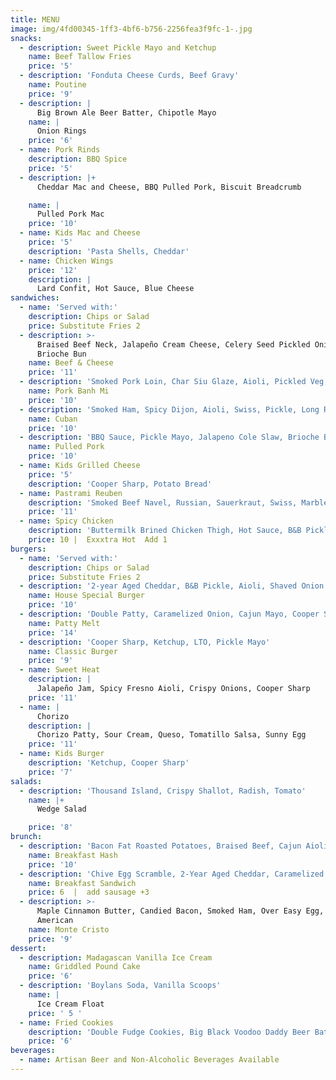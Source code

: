 ```yaml
---
title: MENU
image: img/4fd00345-1ff3-4bf6-b756-2256fea3f9fc-1-.jpg
snacks:
  - description: Sweet Pickle Mayo and Ketchup
    name: Beef Tallow Fries
    price: '5'
  - description: 'Fonduta Cheese Curds, Beef Gravy'
    name: Poutine
    price: '9'
  - description: |
      Big Brown Ale Beer Batter, Chipotle Mayo
    name: |
      Onion Rings 
    price: '6'
  - name: Pork Rinds
    description: BBQ Spice
    price: '5'
  - description: |+
      Cheddar Mac and Cheese, BBQ Pulled Pork, Biscuit Breadcrumb

    name: |
      Pulled Pork Mac  
    price: '10'
  - name: Kids Mac and Cheese
    price: '5'
    description: 'Pasta Shells, Cheddar'
  - name: Chicken Wings
    price: '12'
    description: |
      Lard Confit, Hot Sauce, Blue Cheese
sandwiches:
  - name: 'Served with:'
    description: Chips or Salad
    price: Substitute Fries 2
  - description: >-
      Braised Beef Neck, Jalapeño Cream Cheese, Celery Seed Pickled Onion,
      Brioche Bun
    name: Beef & Cheese
    price: '11'
  - description: 'Smoked Pork Loin, Char Siu Glaze, Aioli, Pickled Veg, Cilantro, Jalapeno'
    name: Pork Banh Mi
    price: '10'
  - description: 'Smoked Ham, Spicy Dijon, Aioli, Swiss, Pickle, Long Roll'
    name: Cuban
    price: '10'
  - description: 'BBQ Sauce, Pickle Mayo, Jalapeno Cole Slaw, Brioche Bun'
    name: Pulled Pork
    price: '10'
  - name: Kids Grilled Cheese
    price: '5'
    description: 'Cooper Sharp, Potato Bread'
  - name: Pastrami Reuben
    description: 'Smoked Beef Navel, Russian, Sauerkraut, Swiss, Marble Rye'
    price: '11'
  - name: Spicy Chicken
    description: 'Buttermilk Brined Chicken Thigh, Hot Sauce, B&B Pickles, Ranch '
    price: 10 |  Exxxtra Hot  Add 1
burgers:
  - name: 'Served with:'
    description: Chips or Salad
    price: Substitute Fries 2
  - description: '2-year Aged Cheddar, B&B Pickle, Aioli, Shaved Onion'
    name: House Special Burger
    price: '10'
  - description: 'Double Patty, Caramelized Onion, Cajun Mayo, Cooper Sharp, Rye Bread'
    name: Patty Melt
    price: '14'
  - description: 'Cooper Sharp, Ketchup, LTO, Pickle Mayo'
    name: Classic Burger
    price: '9'
  - name: Sweet Heat
    description: |
      Jalapeño Jam, Spicy Fresno Aioli, Crispy Onions, Cooper Sharp
    price: '11'
  - name: |
      Chorizo 
    description: |
      Chorizo Patty, Sour Cream, Queso, Tomatillo Salsa, Sunny Egg
    price: '11'
  - name: Kids Burger
    description: 'Ketchup, Cooper Sharp'
    price: '7'
salads:
  - description: 'Thousand Island, Crispy Shallot, Radish, Tomato'
    name: |+
      Wedge Salad 

    price: '8'
brunch:
  - description: 'Bacon Fat Roasted Potatoes, Braised Beef, Cajun Aioli, Sunny Egg'
    name: Breakfast Hash
    price: '10'
  - description: 'Chive Egg Scramble, 2-Year Aged Cheddar, Caramelized Onion, Aioli'
    name: Breakfast Sandwich
    price: 6  |  add sausage +3
  - description: >-
      Maple Cinnamon Butter, Candied Bacon, Smoked Ham, Over Easy Egg, Cooper
      American
    name: Monte Cristo
    price: '9'
dessert:
  - description: Madagascan Vanilla Ice Cream
    name: Griddled Pound Cake
    price: '6'
  - description: 'Boylans Soda, Vanilla Scoops'
    name: |
      Ice Cream Float
    price: ' 5 '
  - name: Fried Cookies
    description: 'Double Fudge Cookies, Big Black Voodoo Daddy Beer Batter'
    price: '6'
beverages:
  - name: Artisan Beer and Non-Alcoholic Beverages Available
---
```

